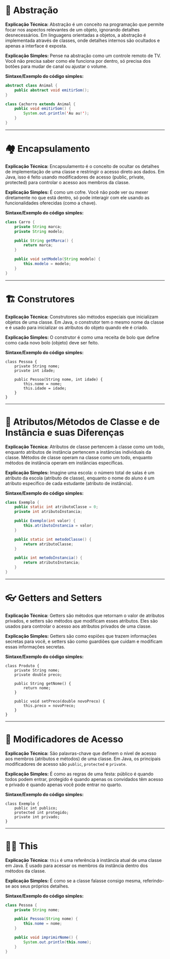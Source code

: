 # 🧱 Abstração

**Explicação Técnica:**
Abstração é um conceito na programação que permite focar nos aspectos relevantes de um objeto, ignorando detalhes desnecessários. Em linguagens orientadas a objetos, a abstração é implementada através de classes, onde detalhes internos são ocultados e apenas a interface é exposta.

**Explicação Simples:**
Pense na abstração como um controle remoto de TV. Você não precisa saber como ele funciona por dentro, só precisa dos botões para mudar de canal ou ajustar o volume.

**Sintaxe/Exemplo do código simples:**

```java
abstract class Animal {
    public abstract void emitirSom();
}

class Cachorro extends Animal {
    public void emitirSom() {
        System.out.println('Au au!');
    }
}
```

---

# 🏘 Encapsulamento

**Explicação Técnica:**
Encapsulamento é o conceito de ocultar os detalhes de implementação de uma classe e restringir o acesso direto aos dados. Em Java, isso é feito usando modificadores de acesso (public, private, protected) para controlar o acesso aos membros da classe.

**Explicação Simples:**
É como um cofre. Você não pode ver ou mexer diretamente no que está dentro, só pode interagir com ele usando as funcionalidades oferecidas (como a chave).

**Sintaxe/Exemplo do código simples:**

```java
class Carro {
    private String marca;
    private String modelo;

    public String getMarca() {
        return marca;
    }

    public void setModelo(String modelo) {
        this.modelo = modelo;
    }
}
```

---

# 🏗️ Construtores

**Explicação Técnica:**
Construtores são métodos especiais que inicializam objetos de uma classe. Em Java, o construtor tem o mesmo nome da classe e é usado para inicializar os atributos do objeto quando ele é criado.

**Explicação Simples:**
O construtor é como uma receita de bolo que define como cada novo bolo (objeto) deve ser feito.

**Sintaxe/Exemplo do código simples:**

```
class Pessoa {
    private String nome;
    private int idade;

    public Pessoa(String nome, int idade) {
        this.nome = nome;
        this.idade = idade;
    }
}
```

---

# 💎 Atributos/Métodos de Classe e de Instância e suas Diferenças

**Explicação Técnica:**
Atributos de classe pertencem à classe como um todo, enquanto atributos de instância pertencem a instâncias individuais da classe. Métodos de classe operam na classe como um todo, enquanto métodos de instância operam em instâncias específicas.

**Explicação Simples:**
Imagine uma escola: o número total de salas é um atributo da escola (atributo de classe), enquanto o nome do aluno é um atributo específico de cada estudante (atributo de instância).

**Sintaxe/Exemplo do código simples:**

```java
class Exemplo {
    public static int atributoClasse = 0;
    private int atributoInstancia;

    public Exemplo(int valor) {
        this.atributoInstancia = valor;
    }

    public static int metodoClasse() {
        return atributoClasse;
    }

    public int metodoInstancia() {
        return atributoInstancia;
    }
}
```

---

# 👓 Getters and Setters

**Explicação Técnica:**
Getters são métodos que retornam o valor de atributos privados, e setters são métodos que modificam esses atributos. Eles são usados para controlar o acesso aos atributos privados de uma classe.

**Explicação Simples:**
Getters são como espiões que trazem informações secretas para você, e setters são como guardiões que cuidam e modificam essas informações secretas.

**Sintaxe/Exemplo do código simples:**

```
class Produto {
    private String nome;
    private double preco;

    public String getNome() {
        return nome;
    }

    public void setPreco(double novoPreco) {
        this.preco = novoPreco;
    }
}
```

---

# 🔐 Modificadores de Acesso

**Explicação Técnica:**
São palavras-chave que definem o nível de acesso aos membros (atributos e métodos) de uma classe. Em Java, os principais modificadores de acesso são `public`, `protected` e `private`.

**Explicação Simples:**
É como as regras de uma festa: público é quando todos podem entrar, protegido é quando apenas os convidados têm acesso e privado é quando apenas você pode entrar no quarto.

**Sintaxe/Exemplo do código simples:**

```
class Exemplo {
    public int publico;
    protected int protegido;
    private int privado;
}
```

---

# 🙋‍♂️ This

**Explicação Técnica:**
`this` é uma referência à instância atual de uma classe em Java. É usado para acessar os membros da instância dentro dos métodos da classe.

**Explicação Simples:**
É como se a classe falasse consigo mesma, referindo-se aos seus próprios detalhes.

**Sintaxe/Exemplo do código simples:**

```java
class Pessoa {
    private String nome;

    public Pessoa(String nome) {
        this.nome = nome;
    }

    public void imprimirNome() {
        System.out.println(this.nome);
    }
}
```
